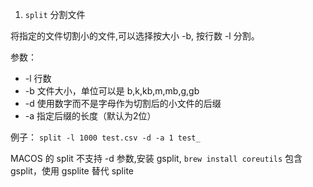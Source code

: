 1. `split` 分割文件

将指定的文件切割小的文件,可以选择按大小 -b, 按行数 -l 分割。

参数：
- -l 行数
- -b 文件大小，单位可以是 b,k,kb,m,mb,g,gb
- -d 使用数字而不是字母作为切割后的小文件的后缀
- -a 指定后缀的长度（默认为2位）

例子：
`split -l 1000 test.csv -d -a 1 test_`

MACOS 的 split 不支持 -d 参数,安装 gsplit, `brew install coreutils` 包含 gsplit，使用 gsplite 替代 splite


